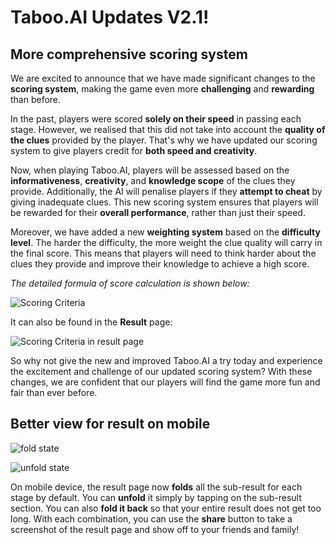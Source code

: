 # **Taboo.AI Updates V2.1!**

## More comprehensive scoring system

We are excited to announce that we have made significant changes to the **scoring system**, making the game even more **challenging** and **rewarding** than before.

In the past, players were scored **solely on their speed** in passing each stage. However, we realised that this did not take into account the **quality of the clues** provided by the player. That's why we have updated our scoring system to give players credit for **both speed and creativity**.


Now, when playing Taboo.AI, players will be assessed based on the **informativeness**, **creativity**, and **knowledge scope** of the clues they provide. Additionally, the AI will penalise players if they **attempt to cheat** by giving inadequate clues. This new scoring system ensures that players will be rewarded for their **overall performance**, rather than just their speed.


Moreover, we have added a new **weighting system** based on the **difficulty level**. The harder the difficulty, the more weight the clue quality will carry in the final score. This means that players will need to think harder about the clues they provide and improve their knowledge to achieve a high score.

*The detailed formula of score calculation is shown below:*

![Scoring Criteria](/images/Artboard%20Rule.png)

It can also be found in the **Result** page:

![Scoring Criteria in result page](/features/ruleButton.png)

So why not give the new and improved Taboo.AI a try today and experience the excitement and challenge of our updated scoring system? With these changes, we are confident that our players will find the game more fun and fair than ever before.

## Better view for result on mobile

![fold state](/features/fold.png)

![unfold state](/features/unfold.png)

On mobile device, the result page now **folds** all the sub-result for each stage by default. You can **unfold** it simply by tapping on the sub-result section. You can also **fold it back** so that your entire result does not get too long. With each combination, you can use the **share** button to take a screenshot of the result page and show off to your friends and family!
